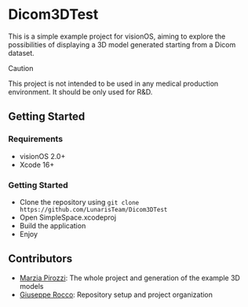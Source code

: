 # Dicom3DTest
This is a simple example project for visionOS, aiming to explore the possibilities of displaying a 3D model generated starting from a Dicom dataset.

> [!CAUTION]
> This project is not intended to be used in any medical production environment. It should be only used for R&D.

## Getting Started
### Requirements
- visionOS 2.0+
- Xcode 16+

### Getting Started
- Clone the repository using ```git clone https://github.com/LunarisTeam/Dicom3DTest```
- Open SimpleSpace.xcodeproj
- Build the application
- Enjoy

## Contributors
- [Marzia Pirozzi](https://github.com/Marziap): The whole project and generation of the example 3D models
- [Giuseppe Rocco](https://github.com/iOmega8561): Repository setup and project organization
